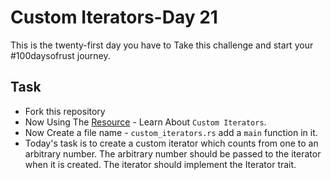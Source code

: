 # Custom Iterators-Day 21

This is the twenty-first day you have to Take this challenge and start your #100daysofrust journey.

## Task
- Fork this repository
- Now Using The [Resource](https://doc.rust-lang.org/book/ch13-02-iterators.html) - Learn About `Custom Iterators`.
- Now Create a file name - `custom_iterators.rs` add a `main` function in it.
- Today's task is to create a custom iterator which counts from one to an arbitrary number. The arbitrary number should be passed to the iterator when it is created. The iterator should implement the Iterator trait.

